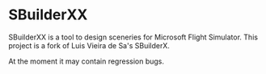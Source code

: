 # SBuilderXX

SBuilderXX is a tool to design sceneries for Microsoft Flight Simulator. This project is a fork of Luis Vieira de Sa's SBuilderX.

At the moment it may contain regression bugs.
